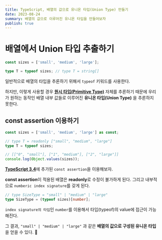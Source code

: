 ```yaml
---
title: TypeScript, 배열의 값으로 유니온 타입(Union Type) 만들기
date: 2023-08-24
summary: 배열의 값으로 이루어진 유니온 타입을 만들어보자
publish: true
---
```


# 배열에서 Union 타입 추출하기

```typescript showLineNumbers {6}
const sizes = ['small', 'medium', 'large'];

type T = typeof sizes; // type T = string[]
```

일반적으로 배열의 타입을 추론하기 위해서 `typeof` 키워드를 사용한다.

하지만, 이렇게 사용할 경우 [**원시 타입(Primitive Type)**](https://www.typescriptlang.org/ko/docs/handbook/2/everyday-types.html#%EC%9B%90%EC%8B%9C-%ED%83%80%EC%9E%85--string-number-%EA%B7%B8%EB%A6%AC%EA%B3%A0-boolean) 자체를 추론하기 때문에 우리가 원하는 동작인 배열 내부 값들로 이루어진 **유니온 타입(Union Type)** 을 추론하지 못한다.

## const assertion 이용하기

```typescript showLineNumbers {3,6}
const sizes = ['small', 'medium', 'large'] as const;

// type T = readonly ["small", "medium", "large"]
type T = typeof sizes;

// [["0", "small"], ["1", "medium"], ["2", "large"]]
console.log(Object.values(sizes));
```

[**TypeScript 3.4**](https://www.typescriptlang.org/docs/handbook/release-notes/typescript-3-4.html#const-assertions)에 추가된 `const assertion`을 이용해보자.

**const assertion**이 적용된 배열은 **readonly**로 수정이 불가하게 된다. 그리고 내부적으로 `numberic index signature`를 갖게 된다.

```ts showLineNumbers
// type SizeType = "small" | "medium" | "large"
type SizeType = (typeof sizes)[number];
```

`index signature의 타입`인 `number`를 이용해서 타입(typeof)의 value에 접근이 가능해진다.

그 결과, `"small" | "medium" | "large"` 과 같은 **배열의 값으로 구성된 유니온 타입**을 얻을 수 있다. 🥳

